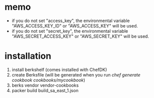 memo
====

 * if you do not set "access_key", the environmental variable "AWS_ACCESS_KEY_ID" or "AWS_ACCESS_KEY" will be used.
 * if you do not set "secret_key", the environmental variable "AWS_SECRET_ACCESS_KEY" or "AWS_SECRET_KEY" will be used.

installation
============
 1. install berkshelf (comes installed with ChefDK)
 2. create Berksfile (will be generated when you run *chef generate cookbook cookbooks/mycookbook*)
 3. berks vendor vendor-cookbooks
 4. packer build build_sa_east_1.json
